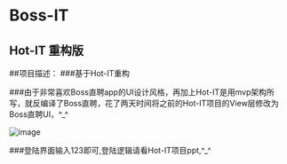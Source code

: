 Boss-IT 
====  


Hot-IT 重构版
-------  

##项目描述：
###基于Hot-IT重构

###由于非常喜欢Boss直聘app的UI设计风格，再加上Hot-IT是用mvp架构所写，就反编译了Boss直聘，花了两天时间将之前的Hot-IT项目的View层修改为Boss直聘UI，^_^

![image](http://code.taobao.org/svn/Hot_IT/img/1.png)  

###登陆界面输入123即可,登陆逻辑请看Hot-IT项目ppt,^_^
